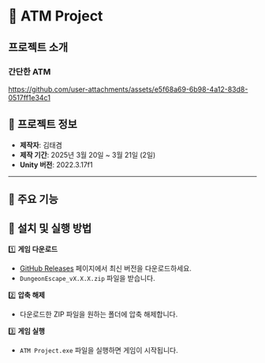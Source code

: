 # 🏰 ATM Project
 
## 프로젝트 소개
### 간단한 ATM 

https://github.com/user-attachments/assets/e5f68a69-6b98-4a12-83d8-0517ff1e34c1


## 📌 프로젝트 정보  
- **제작자**: 김태겸  
- **제작 기간**: 2025년 3월 20일 ~ 3월 21일 (2일)  
- **Unity 버전**: 2022.3.17f1  

---

## 🚀 주요 기능  


## 🔧 설치 및 실행 방법  

1️⃣ **게임 다운로드**  
   - [GitHub Releases](https://github.com/BeautifulMaple/DungeonEscape/releases) 페이지에서 최신 버전을 다운로드하세요.  
   - `DungeonEscape_vX.X.X.zip` 파일을 받습니다.  

2️⃣ **압축 해제**  
   - 다운로드한 ZIP 파일을 원하는 폴더에 압축 해제합니다.  

3️⃣ **게임 실행**  
   - `ATM Project.exe` 파일을 실행하면 게임이 시작됩니다. 
